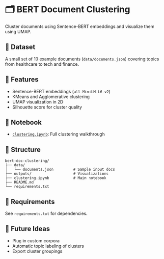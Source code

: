 # 🗂️ BERT Document Clustering

Cluster documents using Sentence-BERT embeddings and visualize them using UMAP.

## 📄 Dataset
A small set of 10 example documents (`data/documents.json`) covering topics from healthcare to tech and finance.

## 🧠 Features
- Sentence-BERT embeddings (`all-MiniLM-L6-v2`)
- KMeans and Agglomerative clustering
- UMAP visualization in 2D
- Silhouette score for cluster quality

## 📘 Notebook
- [`clustering.ipynb`](./clustering.ipynb): Full clustering walkthrough

## 📁 Structure
```
bert-doc-clustering/
├── data/
│   └── documents.json         # Sample input docs
├── outputs/                   # Visualizations
├── clustering.ipynb           # Main notebook
├── README.md
└── requirements.txt
```

## 🔧 Requirements
See `requirements.txt` for dependencies.

## 🧪 Future Ideas
- Plug in custom corpora
- Automatic topic labeling of clusters
- Export cluster groupings

